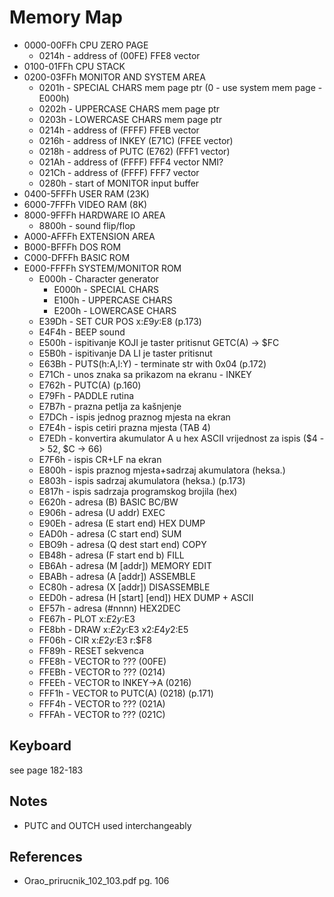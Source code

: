 # Memory Map

- 0000-00FFh   CPU ZERO PAGE
  - 0214h - address of (00FE) FFE8 vector
- 0100-01FFh   CPU STACK
- 0200-03FFh   MONITOR AND SYSTEM AREA
  - 0201h - SPECIAL CHARS mem page ptr (0 - use system mem page - E000h)
  - 0202h - UPPERCASE CHARS mem page ptr
  - 0203h - LOWERCASE CHARS mem page ptr
  - 0214h - address of (FFFF) FFEB vector
  - 0216h - address of INKEY (E71C) (FFEE vector)
  - 0218h - address of PUTC (E762) (FFF1 vector)
  - 021Ah - address of (FFFF) FFF4 vector NMI?
  - 021Ch - address of (FFFF) FFF7 vector
  - 0280h - start of MONITOR input buffer
- 0400-5FFFh   USER RAM (23K)
- 6000-7FFFh   VIDEO RAM (8K)
- 8000-9FFFh   HARDWARE IO AREA
  - 8800h - sound flip/flop
- A000-AFFFh   EXTENSION AREA
- B000-BFFFh   DOS ROM
- C000-DFFFh   BASIC ROM
- E000-FFFFh   SYSTEM/MONITOR ROM
  - E000h - Character generator
    - E000h - SPECIAL CHARS
    - E100h - UPPERCASE CHARS
    - E200h - LOWERCASE CHARS
  - E39Dh - SET CUR POS x:$E9 y:$E8 (p.173)
  - E4F4h - BEEP sound
  - E500h - ispitivanje KOJI je taster pritisnut GETC(A) -> $FC
  - E5B0h - ispitivanje DA LI je taster pritisnut
  - E63Bh - PUTS(h:A,l:Y) - terminate str with 0x04 (p.172)
  - E71Ch - unos znaka sa prikazom na ekranu - INKEY
  - E762h - PUTC(A) (p.160)
  - E79Fh - PADDLE rutina
  - E7B7h - prazna petlja za kašnjenje
  - E7DCh - ispis jednog praznog mjesta na ekran
  - E7E4h - ispis cetiri prazna mjesta (TAB 4)
  - E7EDh - konvertira akumulator A u hex ASCII vrijednost za ispis ($4 -> 52, $C -> 66)
  - E7F6h - ispis CR+LF na ekran
  - E800h - ispis praznog mjesta+sadrzaj akumulatora (heksa.)
  - E803h - ispis sadrzaj akumulatora (heksa.) (p.173)
  - E817h - ispis sadrzaja programskog brojila (hex)
  - E620h - adresa (B) BASIC BC/BW
  - E906h - adresa (U addr) EXEC
  - E90Eh - adresa (E start end) HEX DUMP
  - EAD0h - adresa (C start end) SUM
  - EBO9h - adresa (Q dest start end) COPY
  - EB48h - adresa (F start end b) FILL
  - EB6Ah - adresa (M [addr]) MEMORY EDIT
  - EBABh - adresa (A [addr]) ASSEMBLE
  - EC80h - adresa (X [addr]) DISASSEMBLE
  - EED0h - adresa (H [start] [end]) HEX DUMP + ASCII
  - EF57h - adresa (#nnnn) HEX2DEC
  - FE67h - PLOT x:$E2 y:$E3
  - FE8bh - DRAW x:$E2 y:$E3 x2:$E4 y2:$E5
  - FF06h - CIR x:$E2 y:$E3 r:$F8
  - FF89h - RESET sekvenca
  - FFE8h - VECTOR to ???       (00FE)
  - FFEBh - VECTOR to ???       (0214)
  - FFEEh - VECTOR to INKEY->A  (0216)
  - FFF1h - VECTOR to PUTC(A)   (0218) (p.171)
  - FFF4h - VECTOR to ???       (021A)
  - FFFAh - VECTOR to ???       (021C)

## Keyboard

see page 182-183


## Notes

- PUTC and OUTCH used interchangeably

## References

- Orao_prirucnik_102_103.pdf pg. 106

